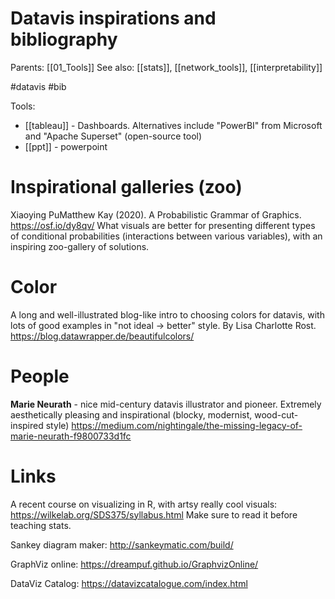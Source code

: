 # Datavis inspirations and bibliography

Parents: [[01_Tools]]
See also: [[stats]], [[network_tools]], [[interpretability]]

#datavis #bib


Tools:
* [[tableau]] - Dashboards. Alternatives include "PowerBI" from Microsoft and "Apache Superset" (open-source tool)
* [[ppt]] - powerpoint

# Inspirational galleries (zoo)

Xiaoying PuMatthew Kay (2020). A Probabilistic Grammar of Graphics.
https://osf.io/dy8qv/
What visuals are better for presenting different types of conditional probabilities (interactions between various variables), with an inspiring zoo-gallery of solutions.

# Color

A long and well-illustrated blog-like intro to choosing colors for datavis, with lots of good examples in "not ideal → better" style. By Lisa Charlotte Rost.
https://blog.datawrapper.de/beautifulcolors/

# People

**Marie Neurath** - nice mid-century datavis illustrator and pioneer. Extremely aesthetically pleasing and inspirational (blocky, modernist, wood-cut-inspired style)
https://medium.com/nightingale/the-missing-legacy-of-marie-neurath-f9800733d1fc

# Links

A recent course on visualizing in R, with artsy really cool visuals:
https://wilkelab.org/SDS375/syllabus.html
Make sure to read it before teaching stats.

Sankey diagram maker:
http://sankeymatic.com/build/

GraphViz online:
https://dreampuf.github.io/GraphvizOnline/

DataViz Catalog:
https://datavizcatalogue.com/index.html